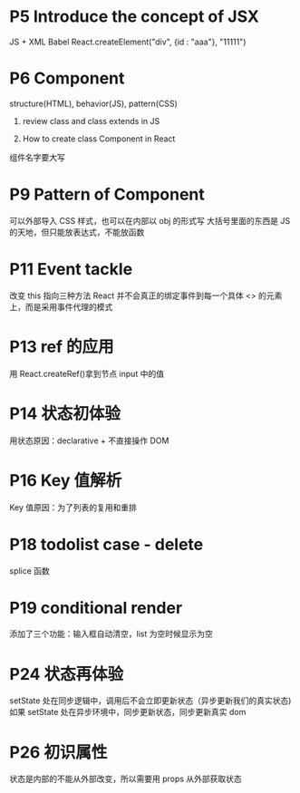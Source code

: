 # P5 Introduce the concept of JSX

JS + XML
Babel
React.createElement("div", {id : "aaa"}, "11111")

# P6 Component

structure(HTML), behavior(JS), pattern(CSS)

1. review class and class extends in JS

2. How to create class Component in React

组件名字要大写

# P9 Pattern of Component

可以外部导入 CSS 样式，也可以在内部以 obj 的形式写
大括号里面的东西是 JS 的天地，但只能放表达式，不能放函数

# P11 Event tackle

改变 this 指向三种方法
React 并不会真正的绑定事件到每一个具体 <> 的元素上，而是采用事件代理的模式

# P13 ref 的应用

用 React.createRef()拿到节点 input 中的值

# P14 状态初体验

用状态原因：declarative + 不直接操作 DOM

# P16 Key 值解析

Key 值原因：为了列表的复用和重排

# P18 todolist case - delete

splice 函数

# P19 conditional render

添加了三个功能：输入框自动清空，list 为空时候显示为空

# P24 状态再体验

setState 处在同步逻辑中，调用后不会立即更新状态（异步更新我们的真实状态)
如果 setState 处在异步环境中，同步更新状态，同步更新真实 dom

# P26 初识属性

状态是内部的不能从外部改变，所以需要用 props 从外部获取状态
